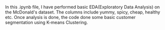 In this .ipynb file, I have performed basic EDA(Exploratory Data Analysis) on the McDonald's dataset. The columns include yummy, spicy, cheap, healthy etc. Once analysis is done, the code done some
basic customer segmentation using K-means Clustering. 
